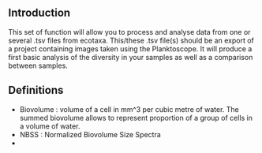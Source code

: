 
## Introduction

This set of function will allow you to process and analyse data from one or several .tsv files from ecotaxa.
This/these .tsv file(s) should be an export of a project containing images taken using the Planktoscope.
It will produce a first basic analysis of the diversity in your samples as well as a comparison between samples.

## Definitions

- Biovolume : volume of a cell in mm^3 per cubic metre of water. The summed biovolume allows to represent proportion of a group of cells in a volume of water. 
- NBSS : Normalized Biovolume Size Spectra
-   
